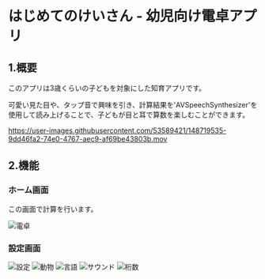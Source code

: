# はじめてのけいさん - 幼児向け電卓アプリ

## 1.概要
このアプリは3歳くらいの子どもを対象にした知育アプリです。

可愛い見た目や、タップ音で興味を引き、計算結果を'AVSpeechSynthesizer'を使用して読み上げることで、子どもが目と耳で算数を楽しむことができます。

https://user-images.githubusercontent.com/53589421/148719535-9dd46fa2-74e0-4767-aec9-af69be43803b.mov


## 2.機能
### ホーム画面
この画面で計算を行います。

![電卓](https://github.com/Office-Meet/CalcApp_okubo/blob/README/README-Item/%E9%9B%BB%E5%8D%93%20Screen%20Shot%20-%20iPhone%2013%20Pro%20-%202022-01-07%20at%2013.23.00.png?raw=true)

### 設定画面

![設定](https://github.com/Office-Meet/CalcApp_okubo/blob/README/README-Item/%E8%A8%AD%E5%AE%9A%E7%94%BB%E9%9D%A2%20Screen%20Shot%20-%20iPhone%2013%20Pro%20-%202022-01-07%20at%2013.23.23.png?raw=true)
![動物](https://github.com/Office-Meet/CalcApp_okubo/blob/README/README-Item/%E5%8B%95%E7%89%A9%20Screen%20Shot%20-%20iPhone%2013%20Pro%20-%202022-01-07%20at%2013.24.16.png?raw=true)
![言語](https://github.com/Office-Meet/CalcApp_okubo/blob/README/README-Item/%E8%A8%80%E8%AA%9E%20Screen%20Shot%20-%20iPhone%2013%20Pro%20-%202022-01-07%20at%2013.24.46.png?raw=true)
![サウンド](https://github.com/Office-Meet/CalcApp_okubo/blob/README/README-Item/%E3%82%B5%E3%82%A6%E3%83%B3%E3%83%89%20Screen%20Shot%20-%20iPhone%2013%20Pro%20-%202022-01-07%20at%2013.25.15.png?raw=true)
![桁数](https://github.com/Office-Meet/CalcApp_okubo/blob/README/README-Item/%E6%A1%81%E6%95%B0%20Screen%20Shot%20-%20iPhone%2013%20Pro%20-%202022-01-07%20at%2013.25.39.png?raw=true)
